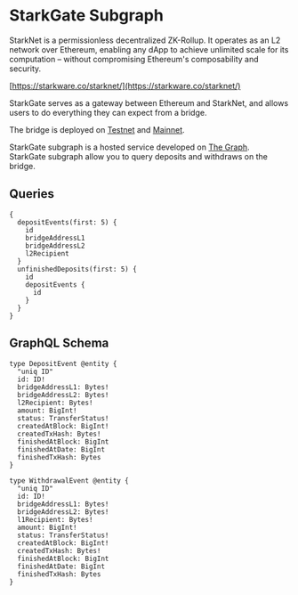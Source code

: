 # StarkGate Subgraph 

StarkNet is a permissionless decentralized ZK-Rollup. It operates as an L2 network over Ethereum, enabling any dApp to achieve unlimited scale for its computation – without compromising Ethereum's composability and security.

[https://starkware.co/starknet/](https://starkware.co/starknet/)

StarkGate serves as a gateway between Ethereum and StarkNet, and allows users to do everything they can expect from a bridge.

The bridge is deployed on [Testnet](https://goerli.starkgate.starknet.io/) and [Mainnet](https://starkgate.starknet.io/).

StarkGate subgraph is a hosted service developed on [The Graph](https://thegraph.com/).<br/>
StarkGate subgraph allow you to query deposits and withdraws on the bridge.

## Queries

```
{
  depositEvents(first: 5) {
    id
    bridgeAddressL1
    bridgeAddressL2
    l2Recipient
  }
  unfinishedDeposits(first: 5) {
    id
    depositEvents {
      id
    }
  }
}
```

## GraphQL Schema

```
type DepositEvent @entity {
  "uniq ID"
  id: ID!
  bridgeAddressL1: Bytes!
  bridgeAddressL2: Bytes!
  l2Recipient: Bytes!
  amount: BigInt!
  status: TransferStatus!
  createdAtBlock: BigInt!
  createdTxHash: Bytes!
  finishedAtBlock: BigInt
  finishedAtDate: BigInt
  finishedTxHash: Bytes
}
```

```
type WithdrawalEvent @entity {
  "uniq ID"
  id: ID!
  bridgeAddressL1: Bytes!
  bridgeAddressL2: Bytes!
  l1Recipient: Bytes!
  amount: BigInt!
  status: TransferStatus!
  createdAtBlock: BigInt!
  createdTxHash: Bytes!
  finishedAtBlock: BigInt
  finishedAtDate: BigInt
  finishedTxHash: Bytes
}
```